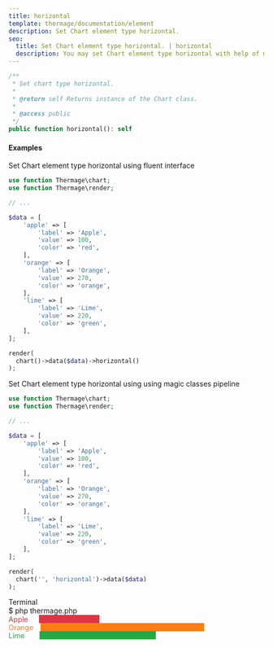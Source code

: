 ```yaml
---
title: horizontal
template: thermage/documentation/element
description: Set Chart element type horizontal.
seo:
  title: Set Chart element type horizontal. | horizontal
  description: You may set Chart element type horizontal with help of method horizontal
---
```


```php
/**
 * Set chart type horizontal.
 *
 * @return self Returns instance of the Chart class.
 *
 * @access public
 */
public function horizontal(): self
```

#### Examples

Set Chart element type horizontal using fluent interface
```php
use function Thermage\chart;
use function Thermage\render;

// ...

$data = [
    'apple' => [
        'label' => 'Apple',
        'value' => 100,
        'color' => 'red',
    ],
    'orange' => [
        'label' => 'Orange',
        'value' => 270,
        'color' => 'orange',
    ],
    'lime' => [
        'label' => 'Lime',
        'value' => 220,
        'color' => 'green',
    ],
];

render(
  chart()->data($data)->horizontal()
);
```

Set Chart element type horizontal using using magic classes pipeline
```php
use function Thermage\chart;
use function Thermage\render;

// ...

$data = [
    'apple' => [
        'label' => 'Apple',
        'value' => 100,
        'color' => 'red',
    ],
    'orange' => [
        'label' => 'Orange',
        'value' => 270,
        'color' => 'orange',
    ],
    'lime' => [
        'label' => 'Lime',
        'value' => 220,
        'color' => 'green',
    ],
];

render(
  chart('', 'horizontal')->data($data)
);
```

<div class="terminal">
  <div class="terminal-header">Terminal</div>
  <div class="terminal-body">
    <div class="terminal-command">$ php thermage.php</div>
    <div class="el-div" style="width: 100%; height: 16px; color:#dc3545; text-align: left; display: flex;">Apple<span style="width: 119px; margin-left: 21.5px; margin-right: 9px; background:#dc3545;height: 16px;display: inline-block;"></span></div>
    <div class="el-div" style="width: 100%; height: 16px; color:#fd7e14; text-align: left; display: flex;">Orange<span style="margin-left: 14px; margin-right: 9px; width: 322px; background:#fd7e14;height: 16px;display: inline-block;"></span></div>
    <div class="el-div" style="width: 100%; height: 16px; color:#28a745; text-align: left; display: flex;">Lime<span style="width: 229px; margin-left: 29px; margin-right: 9px; background:#28a745;height: 16px;display: inline-block;"></span></div>
  </div>
</div>